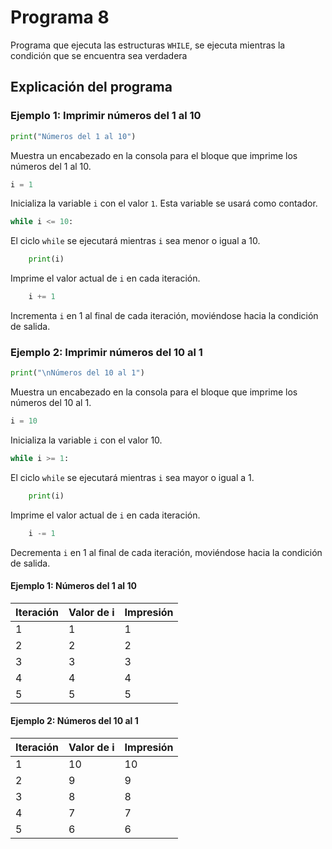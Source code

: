 # Programa 8
Programa que ejecuta las estructuras `WHILE`, se ejecuta mientras la condición que se encuentra sea verdadera 
## Explicación del programa

### Ejemplo 1: Imprimir números del 1 al 10
```python
print("Números del 1 al 10")
```
Muestra un encabezado en la consola para el bloque que imprime los números del 1 al 10.
```python
i = 1
```
Inicializa la variable `i` con el valor `1`. Esta variable se usará como contador.
```python
while i <= 10:
```
El ciclo `while` se ejecutará mientras `i` sea menor o igual a 10.
```python
    print(i)
```
Imprime el valor actual de `i` en cada iteración.
```python
    i += 1
```
Incrementa `i` en 1 al final de cada iteración, moviéndose hacia la condición de salida.

### Ejemplo 2: Imprimir números del 10 al 1
```python
print("\nNúmeros del 10 al 1")
```
Muestra un encabezado en la consola para el bloque que imprime los números del 10 al 1.
```python
i = 10
```
Inicializa la variable `i` con el valor 10.
```python
while i >= 1:
```
El ciclo `while` se ejecutará mientras `i` sea mayor o igual a 1.
```python
    print(i)
```
Imprime el valor actual de `i` en cada iteración.
```python
    i -= 1
```
Decrementa `i` en 1 al final de cada iteración, moviéndose hacia la condición de salida.

#### Ejemplo 1: Números del 1 al 10
| Iteración | Valor de i | Impresión |
|-----------|------------|-----------|
| 1         | 1          | 1         |
| 2         | 2          | 2         |
| 3         | 3          | 3         |
| 4         | 4          | 4         |
| 5         | 5          | 5         |

#### Ejemplo 2: Números del 10 al 1
| Iteración | Valor de i | Impresión |
|-----------|------------|-----------|
| 1         | 10         | 10        |
| 2         | 9          | 9         |
| 3         | 8          | 8         |
| 4         | 7          | 7         |
| 5         | 6          | 6         |
